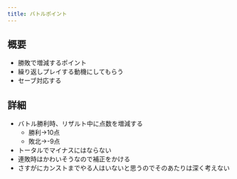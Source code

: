 ```yaml
---
title: バトルポイント
---
```


## 概要
* 勝敗で増減するポイント
* 繰り返しプレイする動機にしてもらう
* セーブ対応する

## 詳細
* バトル勝利時、リザルト中に点数を増減する
    * 勝利→10点
    * 敗北→-9点
* トータルでマイナスにはならない
* 連敗時はかわいそうなので補正をかける
* さすがにカンストまでやる人はいないと思うのでそのあたりは深く考えない